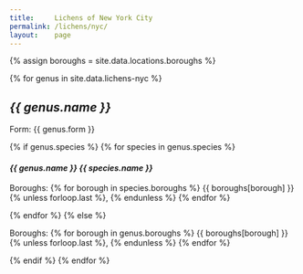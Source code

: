 ```yaml
---
title:     Lichens of New York City
permalink: /lichens/nyc/
layout:    page
---
```


{% assign boroughs = site.data.locations.boroughs %}

{% for genus in site.data.lichens-nyc %}
<h2><cite>{{ genus.name }}</cite></h2>
<p>
  Form: {{ genus.form }}
</p>
{% if genus.species %}
{% for species in genus.species %}
<h4><cite>{{ genus.name }} {{ species.name }}</cite></h4>
<p>
  Boroughs:
  {% for borough in species.boroughs %}
    {{ boroughs[borough] }}{% unless forloop.last %}, {% endunless %}
  {% endfor %}
</p>
{% endfor %}
{% else %}
<p>
  Boroughs:
  {% for borough in genus.boroughs %}
    {{ boroughs[borough] }}{% unless forloop.last %}, {% endunless %}
  {% endfor %}
</p>
{% endif %}
{% endfor %}
